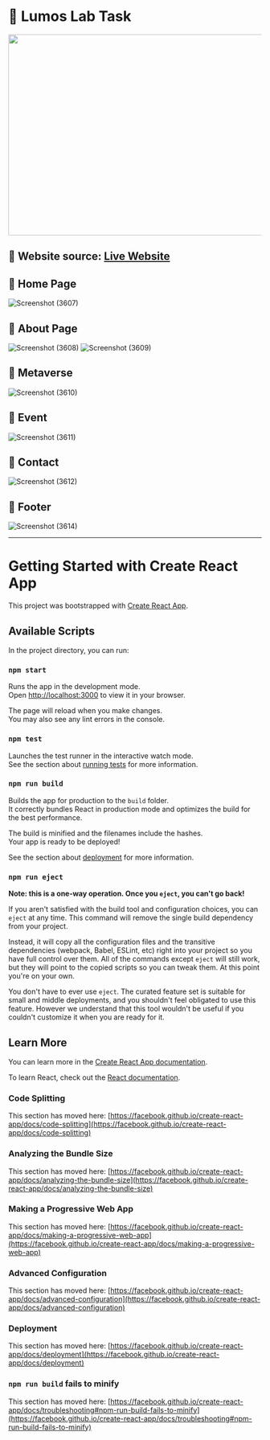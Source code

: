 # :large_blue_circle: Lumos Lab Task
<img src="https://media.giphy.com/media/YAvTD223LPtkT7ahMV/giphy-downsized-large.gif" height="400px" width="900px">

## :large_blue_circle: Website source: [Live Website](https://taupe-tiramisu-583056.netlify.app/)

## :large_blue_circle: Home Page
![Screenshot (3607)](https://user-images.githubusercontent.com/107871742/175611758-10dc5644-424b-4aa5-958e-8efcd43edb6e.png)

## :large_blue_circle: About Page
![Screenshot (3608)](https://user-images.githubusercontent.com/107871742/175611794-efd00235-8f3b-4ca4-946c-ba24e87606a3.png)
![Screenshot (3609)](https://user-images.githubusercontent.com/107871742/175611817-5c25638b-e40f-4315-9e0c-f2d5cbab4bf9.png)


## :large_blue_circle: Metaverse
![Screenshot (3610)](https://user-images.githubusercontent.com/107871742/175611852-d76d4cd2-50cc-4888-92ed-d088c2ff8293.png)


## :large_blue_circle: Event
![Screenshot (3611)](https://user-images.githubusercontent.com/107871742/175611866-ff89f4dd-bda9-429c-9735-569c3c72eb01.png)


## :large_blue_circle: Contact
![Screenshot (3612)](https://user-images.githubusercontent.com/107871742/175611889-ea174df0-4f59-48c0-a60f-400d02c2c8a5.png)

## :large_blue_circle: Footer
![Screenshot (3614)](https://user-images.githubusercontent.com/107871742/175611913-ebee7211-6de4-4ca2-827b-ac5ddb02d6c0.png)

---



















# Getting Started with Create React App

This project was bootstrapped with [Create React App](https://github.com/facebook/create-react-app).

## Available Scripts

In the project directory, you can run:

### `npm start`

Runs the app in the development mode.\
Open [http://localhost:3000](http://localhost:3000) to view it in your browser.

The page will reload when you make changes.\
You may also see any lint errors in the console.

### `npm test`

Launches the test runner in the interactive watch mode.\
See the section about [running tests](https://facebook.github.io/create-react-app/docs/running-tests) for more information.

### `npm run build`

Builds the app for production to the `build` folder.\
It correctly bundles React in production mode and optimizes the build for the best performance.

The build is minified and the filenames include the hashes.\
Your app is ready to be deployed!

See the section about [deployment](https://facebook.github.io/create-react-app/docs/deployment) for more information.

### `npm run eject`

**Note: this is a one-way operation. Once you `eject`, you can't go back!**

If you aren't satisfied with the build tool and configuration choices, you can `eject` at any time. This command will remove the single build dependency from your project.

Instead, it will copy all the configuration files and the transitive dependencies (webpack, Babel, ESLint, etc) right into your project so you have full control over them. All of the commands except `eject` will still work, but they will point to the copied scripts so you can tweak them. At this point you're on your own.

You don't have to ever use `eject`. The curated feature set is suitable for small and middle deployments, and you shouldn't feel obligated to use this feature. However we understand that this tool wouldn't be useful if you couldn't customize it when you are ready for it.

## Learn More

You can learn more in the [Create React App documentation](https://facebook.github.io/create-react-app/docs/getting-started).

To learn React, check out the [React documentation](https://reactjs.org/).

### Code Splitting

This section has moved here: [https://facebook.github.io/create-react-app/docs/code-splitting](https://facebook.github.io/create-react-app/docs/code-splitting)

### Analyzing the Bundle Size

This section has moved here: [https://facebook.github.io/create-react-app/docs/analyzing-the-bundle-size](https://facebook.github.io/create-react-app/docs/analyzing-the-bundle-size)

### Making a Progressive Web App

This section has moved here: [https://facebook.github.io/create-react-app/docs/making-a-progressive-web-app](https://facebook.github.io/create-react-app/docs/making-a-progressive-web-app)

### Advanced Configuration

This section has moved here: [https://facebook.github.io/create-react-app/docs/advanced-configuration](https://facebook.github.io/create-react-app/docs/advanced-configuration)

### Deployment

This section has moved here: [https://facebook.github.io/create-react-app/docs/deployment](https://facebook.github.io/create-react-app/docs/deployment)

### `npm run build` fails to minify

This section has moved here: [https://facebook.github.io/create-react-app/docs/troubleshooting#npm-run-build-fails-to-minify](https://facebook.github.io/create-react-app/docs/troubleshooting#npm-run-build-fails-to-minify)
